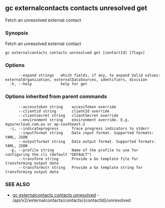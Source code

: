 ## gc externalcontacts contacts unresolved get

Fetch an unresolved external contact

### Synopsis

Fetch an unresolved external contact

```
gc externalcontacts contacts unresolved get [contactId] [flags]
```

### Options

```
      --expand strings   which fields, if any, to expand Valid values: externalOrganization, externalDataSources, identifiers, division
  -h, --help             help for get
```

### Options inherited from parent commands

```
      --accesstoken string    accessToken override
      --clientid string       clientId override
      --clientsecret string   clientSecret override
      --environment string    environment override. E.g. mypurecloud.com.au or ap-southeast-2
  -i, --indicateprogress      Trace progress indicators to stderr
      --inputformat string    Data input format. Supported formats: YAML, JSON
      --outputformat string   Data output format. Supported formats: YAML, JSON
  -p, --profile string        Name of the profile to use for configuring the cli (default "DEFAULT")
      --transform string      Provide a Go template file for transforming output data
      --transformstr string   Provide a Go template string for transforming output data
```

### SEE ALSO

* [gc externalcontacts contacts unresolved](gc_externalcontacts_contacts_unresolved.html)	 - /api/v2/externalcontacts/contacts/{contactId}/unresolved


